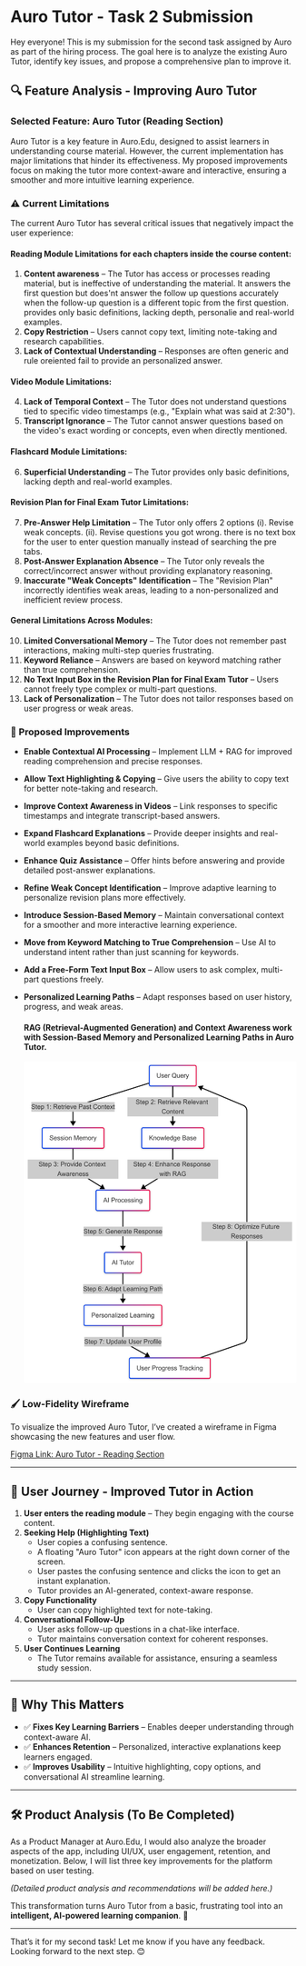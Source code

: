 # Auro Tutor - Task 2 Submission

Hey everyone! This is my submission for the second task assigned by Auro as part of the hiring process. The goal here is to analyze the existing Auro Tutor, identify key issues, and propose a comprehensive plan to improve it.

## 🔍 Feature Analysis - Improving Auro Tutor
### Selected Feature: **Auro Tutor** (Reading Section)

Auro Tutor is a key feature in Auro.Edu, designed to assist learners in understanding course material. However, the current implementation has major limitations that hinder its effectiveness. My proposed improvements focus on making the tutor more context-aware and interactive, ensuring a smoother and more intuitive learning experience.

### ⚠️ Current Limitations
The current Auro Tutor has several critical issues that negatively impact the user experience:

#### **Reading Module Limitations for each chapters inside the course content:**
1. **Content awareness** – The Tutor has access or processes reading material, but is ineffective of understanding the material. It answers the first question but does'nt answer the follow up questions accurately when the follow-up question is a different topic from the first question.
provides only basic definitions, lacking depth, personalie and real-world examples.                                                                                                                                                                                                                                                                                                                                             
3. **Copy Restriction** – Users cannot copy text, limiting note-taking and research capabilities.
4. **Lack of Contextual Understanding** – Responses are often generic and rule oreiented fail to provide an personalized answer.

#### **Video Module Limitations:**
4. **Lack of Temporal Context** – The Tutor does not understand questions tied to specific video timestamps (e.g., "Explain what was said at 2:30").
5. **Transcript Ignorance** – The Tutor cannot answer questions based on the video's exact wording or concepts, even when directly mentioned.

#### **Flashcard Module Limitations:**
6. **Superficial Understanding** – The Tutor provides only basic definitions, lacking depth and real-world examples.

#### **Revision Plan for Final Exam Tutor Limitations:**
7. **Pre-Answer Help Limitation** – The Tutor only offers 2 options (i). Revise weak concepts. (ii). Revise questions you got wrong. there is no text box for the user to enter question manually instead of searching the pre tabs.
8. **Post-Answer Explanation Absence** – The Tutor only reveals the correct/incorrect answer without providing explanatory reasoning.
9. **Inaccurate "Weak Concepts" Identification** – The "Revision Plan" incorrectly identifies weak areas, leading to a non-personalized and inefficient review process.

#### **General Limitations Across Modules:**
10. **Limited Conversational Memory** – The Tutor does not remember past interactions, making multi-step queries frustrating.
11. **Keyword Reliance** – Answers are based on keyword matching rather than true comprehension.
12. **No Text Input Box in the Revision Plan for Final Exam Tutor** – Users cannot freely type complex or multi-part questions.
13. **Lack of Personalization** – The Tutor does not tailor responses based on user progress or weak areas.

### 🚀 Proposed Improvements
- **Enable Contextual AI Processing** – Implement LLM + RAG for improved reading comprehension and precise responses.
- **Allow Text Highlighting & Copying** – Give users the ability to copy text for better note-taking and research.
- **Improve Context Awareness in Videos** – Link responses to specific timestamps and integrate transcript-based answers.
- **Expand Flashcard Explanations** – Provide deeper insights and real-world examples beyond basic definitions.
- **Enhance Quiz Assistance** – Offer hints before answering and provide detailed post-answer explanations.
- **Refine Weak Concept Identification** – Improve adaptive learning to personalize revision plans more effectively.
- **Introduce Session-Based Memory** – Maintain conversational context for a smoother and more interactive learning experience.
- **Move from Keyword Matching to True Comprehension** – Use AI to understand intent rather than just scanning for keywords.
- **Add a Free-Form Text Input Box** – Allow users to ask complex, multi-part questions freely.
- **Personalized Learning Paths** – Adapt responses based on user history, progress, and weak areas.

  #### RAG (Retrieval-Augmented Generation) and Context Awareness work with Session-Based Memory and Personalized Learning Paths in Auro Tutor.
  ![RAG and Context Awareness](auro.png)
  

### 🖌️ Low-Fidelity Wireframe
To visualize the improved Auro Tutor, I’ve created a wireframe in Figma showcasing the new features and user flow.

[Figma Link: Auro Tutor - Reading Section](https://www.figma.com/design/O8vwJbUUTvXLFwmVlwk8Dj/Gagan-N's-team-library?node-id=3312-2&t=oG0FnrfRwrcZIPWp-1)

---

## 🔄 User Journey - Improved Tutor in Action
1. **User enters the reading module** – They begin engaging with the course content.
2. **Seeking Help (Highlighting Text)**
   - User copies a confusing sentence.
   - A floating "Auro Tutor" icon appears at the right down corner of the screen.
   - User pastes the confusing sentence and clicks the icon to get an instant explanation.
   - Tutor provides an AI-generated, context-aware response.
3. **Copy Functionality**
   - User can copy highlighted text for note-taking.
4. **Conversational Follow-Up**
   - User asks follow-up questions in a chat-like interface.
   - Tutor maintains conversation context for coherent responses.
5. **User Continues Learning**
   - The Tutor remains available for assistance, ensuring a seamless study session.

---

## 🌟 Why This Matters
- ✅ **Fixes Key Learning Barriers** – Enables deeper understanding through context-aware AI.
- ✅ **Enhances Retention** – Personalized, interactive explanations keep learners engaged.
- ✅ **Improves Usability** – Intuitive highlighting, copy options, and conversational AI streamline learning.

---

## 🛠️ Product Analysis (To Be Completed)

As a Product Manager at Auro.Edu, I would also analyze the broader aspects of the app, including UI/UX, user engagement, retention, and monetization. Below, I will list three key improvements for the platform based on user testing.

*(Detailed product analysis and recommendations will be added here.)*

This transformation turns Auro Tutor from a basic, frustrating tool into an **intelligent, AI-powered learning companion**. 🚀

---

That’s it for my second task! Let me know if you have any feedback. Looking forward to the next step. 😊

